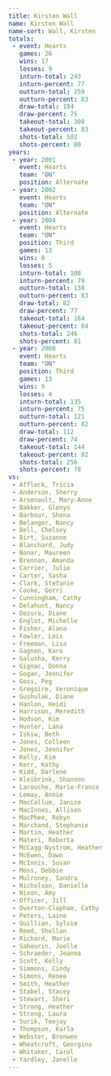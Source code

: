 ```yaml
---
title: Kirsten Wall
name: Kirsten Wall
name-sort: Wall, Kirsten
totals:
 - event: Hearts
   games: 26
   wins: 17
   losses: 9
   inturn-total: 243
   inturn-percent: 77
   outturn-total: 259
   outturn-percent: 83
   draw-total: 194
   draw-percent: 75
   takeout-total: 308
   takeout-percent: 83
   shots-total: 502
   shots-percent: 80
years:
 - year: 2001
   event: Hearts
   team: "ON"
   position: Alternate
 - year: 2002
   event: Hearts
   team: "ON"
   position: Alternate
 - year: 2004
   event: Hearts
   team: "ON"
   position: Third
   games: 13
   wins: 8
   losses: 5
   inturn-total: 108
   inturn-percent: 79
   outturn-total: 138
   outturn-percent: 83
   draw-total: 82
   draw-percent: 77
   takeout-total: 164
   takeout-percent: 84
   shots-total: 246
   shots-percent: 81
 - year: 2008
   event: Hearts
   team: "ON"
   position: Third
   games: 13
   wins: 9
   losses: 4
   inturn-total: 135
   inturn-percent: 75
   outturn-total: 121
   outturn-percent: 82
   draw-total: 112
   draw-percent: 74
   takeout-total: 144
   takeout-percent: 82
   shots-total: 256
   shots-percent: 78
vs:
 - Affleck, Tricia
 - Anderson, Sherry
 - Arsenault, Mary-Anne
 - Bakker, Glenys
 - Barbour, Shona
 - Belanger, Nancy
 - Bell, Chelsey
 - Birt, Suzanne
 - Blanchard, Judy
 - Bonar, Maureen
 - Brennan, Amanda
 - Carrier, Julie
 - Carter, Sasha
 - Clark, Stefanie
 - Cooke, Gerri
 - Cunningham, Cathy
 - Delahunt, Nancy
 - Dezura, Diane
 - Englot, Michelle
 - Fisher, Alana
 - Fowler, Lois
 - Freeman, Lisa
 - Gagnon, Karo
 - Galusha, Kerry
 - Gignac, Donna
 - Gogan, Jennifer
 - Goss, Peg
 - Gregoire, Veronique
 - Gushulak, Diane
 - Hanlon, Heidi
 - Harrison, Meredith
 - Hodson, Kim
 - Hunter, Lana
 - Iskiw, Beth
 - Jones, Colleen
 - Jones, Jennifer
 - Kelly, Kim
 - Kerr, Kathy
 - Kidd, Darlene
 - Kleibrink, Shannon
 - Larouche, Marie-France
 - Lemay, Annie
 - MacCallum, Janice
 - MacInnes, Allison
 - MacPhee, Robyn
 - Marchand, Stephanie
 - Martin, Heather
 - Materi, Roberta
 - McCagg-Nystrom, Heather
 - McEwen, Dawn
 - McInnis, Susan
 - Moss, Debbie
 - Mulroney, Sandra
 - Nicholson, Danielle
 - Nixon, Amy
 - Officer, Jill
 - Overton-Clapham, Cathy
 - Peters, Laine
 - Quillian, Sylvie
 - Reed, Shellan
 - Richard, Marie
 - Sabourin, Joelle
 - Schraeder, Jeanna
 - Scott, Kelly
 - Simmons, Cindy
 - Simons, Renee
 - Smith, Heather
 - Stabel, Stacey
 - Stewart, Sheri
 - Strong, Heather
 - Strong, Laura
 - Surik, Teejay
 - Thompson, Karla
 - Webster, Bronwen
 - Wheatcroft, Georgina
 - Whitaker, Carol
 - Yardley, Janelle
---
```

